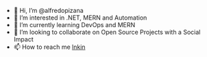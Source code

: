 - 👋 Hi, I’m @alfredopizana
- 👀 I’m interested in .NET, MERN and Automation
- 🌱 I’m currently learning DevOps and MERN
- 💞️ I’m looking to collaborate on Open Source Projects with a Social Impact
- 📫 How to reach me [lnkin](https://www.linkedin.com/in/alfredopizana)

<!---
alfredopizana/alfredopizana is a ✨ special ✨ repository because its `README.md` (this file) appears on your GitHub profile.
You can click the Preview link to take a look at your changes.
--->

